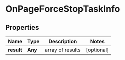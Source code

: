 # OnPageForceStopTaskInfo


## Properties

| Name | Type | Description | Notes |
|------------ | ------------- | ------------- | -------------|
**result** | **Any** | array of results |[optional]|